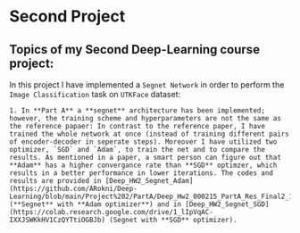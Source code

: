 # Second Project
 ## Topics of my Second **Deep-Learning** course project:
In this project I have implemented a `Segnet Network` in order to perform the `Image Classification` task on `UTKFace` dataset:

    1. In **Part A** a **segnet** architecture has been implemented; however, the training scheme and hyperparameters are not the same as the reference papaer: In contrast to the reference paper, I have trained the whole network at once (instead of training different pairs of encoder-decoder in seperate steps). Moreover I have utilized two optimizer, `SGD` and `Adam`, to train the net and to compare the results. As mentioned in a paper, a smart person can figure out that **Adam** has a higher convergance rate than **SGD** optimzer, which results in a better performance in lower iterations. The codes and results are provided in [Deep_HW2_Segnet_Adam](https://github.com/ARokni/Deep-Learning/blob/main/Project%202/PartA/Deep_Hw2_000215_PartA_Res_Final2_1635_SGD(3).ipynb) (**Segnet** with **Adam optimizer**) and in [Deep_HW2_Segnet_SGD](https://colab.research.google.com/drive/1_lIpVqAC-IXXJSWKkHV1CzQYTtiOGBJb) (Segnet with **SGD** optimizer).